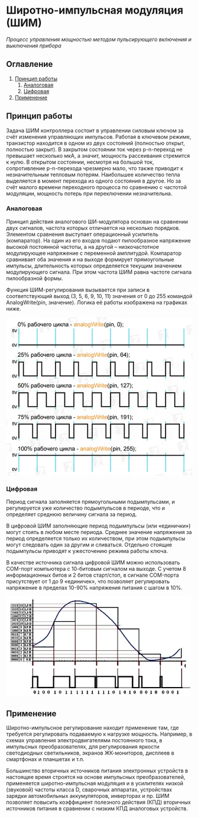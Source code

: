 # Широтно-импульсная модуляция (ШИМ)
*Процесс управления мощностью методом пульсирующего включения и выключения прибора*
## Оглавление
1. [Принцип работы](#principle-of-operation)
   1. [Аналоговая](#analog)
   2. [Цифровая](#digit)
2. [Применение](#application)

<a name="principle-of-operation"></a>
## Принцип работы
Задача ШИМ контроллера состоит в управлении силовым ключом за счёт изменения управляющих импульсов. Работая в ключевом режиме, транзистор находится в одном из двух состояний (полностью открыт, полностью закрыт). В закрытом состоянии ток через p-n-переход не превышает несколько мкА, а значит, мощность рассеивания стремится к нулю. В открытом состоянии, несмотря на большой ток, сопротивление p-n-перехода чрезмерно мало, что также приводит к незначительным тепловым потерям. Наибольшее количество тепла выделяется в момент перехода из одного состояния в другое. Но за счёт малого времени переходного процесса по сравнению с частотой 
модуляции, мощность потерь при переключении незначительна.

<a name="analog"></a>
### Аналоговая

Принцип действия аналогового ШИ-модулятора основан на сравнении двух сигналов, частота которых отличается на несколько порядков. Элементом сравнения выступает операционный усилитель (компаратор). На один из его входов подают пилообразное напряжение высокой постоянной частоты, а на другой – низкочастотное модулирующее напряжение с переменной амплитудой. Компаратор сравнивает оба значения и на выходе формирует прямоугольные импульсы, длительность которых определяется текущим значением модулирующего сигнала. При этом частота ШИМ равна частоте сигнала пилообразной формы.

Функция ШИМ-регулирования вызывается при записи в соответствующий выход (3, 5, 6, 9, 10, 11) значения от 0 до 255 командой AnalogWrite(pin, значение). Логика её работы изображена на графиках ниже.

![](images/analog-pwm.jpg)

<a name="digit"></a>
### Цифровая
Период сигнала заполняется прямоугольными подымпульсами, и регулируется уже количество подымпульсов в периоде, что и определяет среднюю величину сигнала за период.

В цифровой ШИМ заполняющие период подымпульсы (или «единички») могут стоять в любом месте периода. Среднее значение напряжения за период определяется только их количеством, при этом подымпульсы могут следовать один за другим и сливаться. Отдельно стоящие подымпульсы приводят к ужесточению режима работы ключа.

В качестве источника сигнала цифровой ШИМ можно использовать COM-порт компьютера с 10-битовым сигналом на выходе. С учетом 8 информационных битов и 2 битов старт/стоп, в сигнале COM-порта присутствует от 1 до 9 «единичек», что позволяет регулировать напряжение в пределах 10-90% напряжения питания с шагом в 10%.

![](/images/digit-pwm.jpg)


<a name="application"></a>
## Применение
Широтно-импульсное регулирование находит применение там, где требуется регулировать подаваемую к нагрузке мощность. Например, в схемах управления электродвигателями постоянного тока, в импульсных преобразователях, для регулирования яркости светодиодных светильников, экранов ЖК-мониторов, дисплеев в смартфонах и планшетах и т.п.

Большинство вторичных источников питания электронных устройств в настоящее время строятся на основе импульсных преобразователей, применяется широтно-импульсная модуляция и в усилителях низкой (звуковой) частоты класса D, сварочных аппаратах, устройствах зарядки автомобильных аккумуляторов, инверторах и пр. ШИМ позволяет повысить коэффициент полезного действия (КПД) вторичных источников питания в сравнении с низким КПД аналоговых устройств.